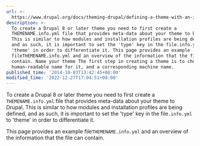 ```yaml
---
url: >-
  https://www.drupal.org/docs/theming-drupal/defining-a-theme-with-an-infoyml-file
description: >-
  To create a Drupal 8 or later theme you need to first create a
  THEMENAME.info.yml file that provides meta-data about your theme to Drupal.
  This is similar to how modules and installation profiles are being defined,
  and as such, it is important to set the 'type' key in the file.info.yml to
  'theme' in order to differentiate it. This page provides an example
  fileTHEMENAME.info.yml and an overview of the information that the file can
  contain. Name your theme The first step in creating a theme is to choose a
  human-readable name for it, and a corresponding machine name.
published_time: '2014-10-03T13:42:45+00:00'
modified_time: '2022-12-27T17:04:51+00:00'
---
```

To create a Drupal 8 or later theme you need to first create a `THEMENAME.info.yml` file that provides meta-data about your theme to Drupal. This is similar to how modules and installation profiles are being defined, and as such, it is important to set the 'type' key in the file`.info.yml` to 'theme' in order to differentiate it.

This page provides an example file`THEMENAME.info.yml` and an overview of the information that the file can contain.